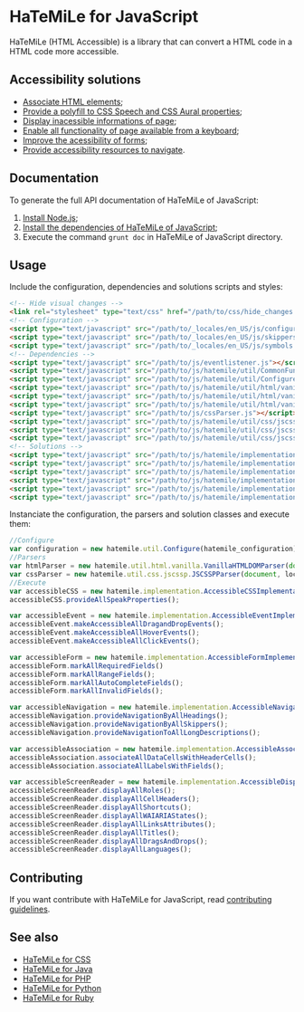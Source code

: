 # HaTeMiLe for JavaScript

HaTeMiLe (HTML Accessible) is a library that can convert a HTML code in a HTML code more accessible.

## Accessibility solutions

* [Associate HTML elements](https://github.com/carlsonsantana/HaTeMiLe-for-JavaScript/wiki/Associate-HTML-elements);
* [Provide a polyfill to CSS Speech and CSS Aural properties](https://github.com/carlsonsantana/HaTeMiLe-for-JavaScript/wiki/Provide-a-polyfill-to-CSS-Speech-and-CSS-Aural-properties);
* [Display inacessible informations of page](https://github.com/carlsonsantana/HaTeMiLe-for-JavaScript/wiki/Display-inacessible-informations-of-page);
* [Enable all functionality of page available from a keyboard](https://github.com/carlsonsantana/HaTeMiLe-for-JavaScript/wiki/Enable-all-functionality-of-page-available-from-a-keyboard);
* [Improve the acessibility of forms](https://github.com/carlsonsantana/HaTeMiLe-for-JavaScript/wiki/Improve-the-acessibility-of-forms);
* [Provide accessibility resources to navigate](https://github.com/carlsonsantana/HaTeMiLe-for-JavaScript/wiki/Provide-accessibility-resources-to-navigate).

## Documentation

To generate the full API documentation of HaTeMiLe of JavaScript:

1. [Install Node.js](https://nodejs.org/en/download/package-manager/);
2. [Install the dependencies of HaTeMiLe of JavaScript](https://docs.npmjs.com/cli/install);
3. Execute the command `grunt doc` in HaTeMiLe of JavaScript directory.

## Usage

Include the configuration, dependencies and solutions scripts and styles:

```html
<!-- Hide visual changes -->
<link rel="stylesheet" type="text/css" href="/path/to/css/hide_changes.css" />
<!-- Configuration -->
<script type="text/javascript" src="/path/to/_locales/en_US/js/configurations.js"></script>
<script type="text/javascript" src="/path/to/_locales/en_US/js/skippers.js"></script>
<script type="text/javascript" src="/path/to/_locales/en_US/js/symbols.js"></script>
<!-- Dependencies -->
<script type="text/javascript" src="/path/to/js/eventlistener.js"></script>
<script type="text/javascript" src="/path/to/js/hatemile/util/CommonFunctions.js"></script>
<script type="text/javascript" src="/path/to/js/hatemile/util/Configure.js"></script>
<script type="text/javascript" src="/path/to/js/hatemile/util/html/vanilla/VanillaHTMLDOMParser.js"></script>
<script type="text/javascript" src="/path/to/js/hatemile/util/html/vanilla/VanillaHTMLDOMElement.js"></script>
<script type="text/javascript" src="/path/to/js/hatemile/util/html/vanilla/VanillaHTMLDOMTextNode.js"></script>
<script type="text/javascript" src="/path/to/js/cssParser.js"></script>
<script type="text/javascript" src="/path/to/js/hatemile/util/css/jscssp/JSCSSPParser.js"></script>
<script type="text/javascript" src="/path/to/js/hatemile/util/css/jscssp/JSCSSPRule.js"></script>
<script type="text/javascript" src="/path/to/js/hatemile/util/css/jscssp/JSCSSPDeclaration.js"></script>
<!-- Solutions -->
<script type="text/javascript" src="/path/to/js/hatemile/implementation/AccessibleCSSImplementation.js"></script>
<script type="text/javascript" src="/path/to/js/hatemile/implementation/AccessibleEventImplementation.js"></script>
<script type="text/javascript" src="/path/to/js/hatemile/implementation/AccessibleFormImplementation.js"></script>
<script type="text/javascript" src="/path/to/js/hatemile/implementation/AccessibleDisplayScreenReaderImplementation.js"></script>
<script type="text/javascript" src="/path/to/js/hatemile/implementation/AccessibleNavigationImplementation.js"></script>
<script type="text/javascript" src="/path/to/js/hatemile/implementation/AccessibleAssociationImplementation.js"></script>
```

Instanciate the configuration, the parsers and solution classes and execute them:

```javascript
//Configure
var configuration = new hatemile.util.Configure(hatemile_configuration);
//Parsers
var htmlParser = new hatemile.util.html.vanilla.VanillaHTMLDOMParser(document);
var cssParser = new hatemile.util.css.jscssp.JSCSSPParser(document, location.href);
//Execute
var accessibleCSS = new hatemile.implementation.AccessibleCSSImplementation(htmlParser, cssParser, hatemile_configuration_symbols);
accessibleCSS.provideAllSpeakProperties();

var accessibleEvent = new hatemile.implementation.AccessibleEventImplementation(htmlParser);
accessibleEvent.makeAccessibleAllDragandDropEvents();
accessibleEvent.makeAccessibleAllHoverEvents();
accessibleEvent.makeAccessibleAllClickEvents();

var accessibleForm = new hatemile.implementation.AccessibleFormImplementation(htmlParser, configuration);
accessibleForm.markAllRequiredFields()
accessibleForm.markAllRangeFields();
accessibleForm.markAllAutoCompleteFields();
accessibleForm.markAllInvalidFields();

var accessibleNavigation = new hatemile.implementation.AccessibleNavigationImplementation(htmlParser, configuration, hatemile_configuration_skippers);
accessibleNavigation.provideNavigationByAllHeadings();
accessibleNavigation.provideNavigationByAllSkippers();
accessibleNavigation.provideNavigationToAllLongDescriptions();

var accessibleAssociation = new hatemile.implementation.AccessibleAssociationImplementation(htmlParser, configuration);
accessibleAssociation.associateAllDataCellsWithHeaderCells();
accessibleAssociation.associateAllLabelsWithFields();

var accessibleScreenReader = new hatemile.implementation.AccessibleDisplayScreenReaderImplementation(htmlParser, configuration, navigator.userAgent);
accessibleScreenReader.displayAllRoles();
accessibleScreenReader.displayAllCellHeaders();
accessibleScreenReader.displayAllShortcuts();
accessibleScreenReader.displayAllWAIARIAStates();
accessibleScreenReader.displayAllLinksAttributes();
accessibleScreenReader.displayAllTitles();
accessibleScreenReader.displayAllDragsAndDrops();
accessibleScreenReader.displayAllLanguages();
```

## Contributing

If you want contribute with HaTeMiLe for JavaScript, read [contributing guidelines](CONTRIBUTING.md).

## See also
* [HaTeMiLe for CSS](https://github.com/carlsonsantana/HaTeMiLe-for-CSS)
* [HaTeMiLe for Java](https://github.com/carlsonsantana/HaTeMiLe-for-Java)
* [HaTeMiLe for PHP](https://github.com/carlsonsantana/HaTeMiLe-for-PHP)
* [HaTeMiLe for Python](https://github.com/carlsonsantana/HaTeMiLe-for-Python)
* [HaTeMiLe for Ruby](https://github.com/carlsonsantana/HaTeMiLe-for-Ruby)
